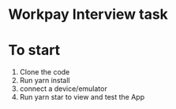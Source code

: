 # Workpay Interview task


# To start
1. Clone the code
2. Run yarn install
3. connect a device/emulator
4. Run yarn star to view and test the App
